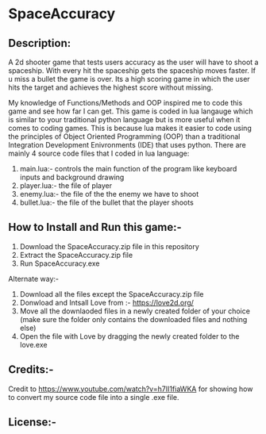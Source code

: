 # SpaceAccuracy

## Description:
  A 2d shooter game that tests users accuracy as the user will have to shoot a spaceship. With every hit the spaceship gets the spaceship moves faster. If u miss a bullet the game is over. Its a high scoring game in which the user hits the target and achieves the highest score without missing.
  
  My knowledge of Functions/Methods and OOP inspired me to code this game and see how far I can get. This game is coded in lua langauge which is similar to your traditional python language but is more useful when it comes to coding games. This is because lua makes it easier to code using the principles of Object Oriented Programming (OOP) than a traditional Integration Development Enivronments (IDE) that uses python. There are mainly 4 source code files that I coded in lua language:

  1. main.lua:- controls the main function of the program like keyboard inputs and background drawing 
  2. player.lua:- the file of player 
  3. enemy.lua:- the file of the the enemy we have to shoot 
  4. bullet.lua:- the file of the bullet that the player shoots


 ## How to Install and Run this game:-

  1. Download the SpaceAccuracy.zip file in this repository
  2. Extract the SpaceAccuracy.zip file
  3. Run SpaceAccuracy.exe

  Alternate way:-
  1. Download all the files except the SpaceAccuracy.zip file
  2. Donwload and Intsall Love from :- https://love2d.org/
  3. Move all the downlaoded files in a newly created folder of your choice (make sure the folder only contains the downloaded files and nothing else)
  4. Open the file with Love by dragging the newly created folder to the love.exe


## Credits:-
 Credit to https://www.youtube.com/watch?v=h7II1fiaWKA for showing how to convert my source code file into a single .exe file.
 
## License:-
